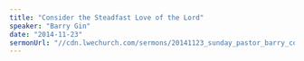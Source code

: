 ```yaml
---
title: "Consider the Steadfast Love of the Lord"
speaker: "Barry Gin"
date: "2014-11-23"
sermonUrl: "//cdn.lwechurch.com/sermons/20141123_sunday_pastor_barry_consider_the_steadfast_love_of_the_lord.mp3"
---
```

